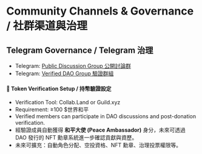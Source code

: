 # Community Channels & Governance / 社群渠道與治理

## Telegram Governance / Telegram 治理

- Telegram: [Public Discussion Group 公開討論群](https://t.me/WorldPeace_BNB)
- Telegram: [Verified DAO Group 驗證群組](https://t.me/+i-dpunM-luk1ZjRl)

#### 🧩 Token Verification Setup / 持幣驗證設定
- Verification Tool: Collab.Land or Guild.xyz  
- Requirement: ≥100 $世界和平  
- Verified members can participate in DAO discussions and post-donation verification.  
- 經驗證成員自動獲得 **和平大使 (Peace Ambassador)** 身分，未來可透過 DAO 發行的 NFT 勳章系統進一步確認貢獻與資歷。  
- 未來可擴充：自動角色分配、空投資格、NFT 勳章、治理投票權限等。

